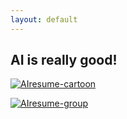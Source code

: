 ```yaml
---
layout: default
---
```


## AI is really good!

<a href="https://imgbb.com/"><img src="https://i.ibb.co/MgPDbjg/AIresume-cartoon.png" alt="AIresume-cartoon" border="0" /></a>

<a href="https://imgbb.com/"><img src="https://i.ibb.co/FDDwzk6/AIresume-group.png" alt="AIresume-group" border="0" /></a>
